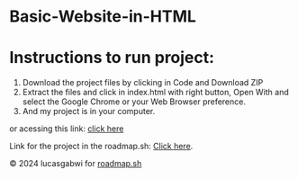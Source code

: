 # Basic-Website-in-HTML

# Instructions to run project:

1. Download the project files by clicking in Code and Download ZIP
2. Extract the files and click in index.html with right button, Open With and select the Google Chrome or your Web Browser preference.
3. And my project is in your computer.<br>

or acessing this link: <a href="https://lucasgabwi.github.io/HTML-CV-Project/">click here</a>

<p>Link for the project in the roadmap.sh: <a href="https://roadmap.sh/projects/basic-html-website">Click here</a>.</p>

<p>&copy; 2024 lucasgabwi for <a href="https://roadmap.sh">roadmap.sh</a></p>